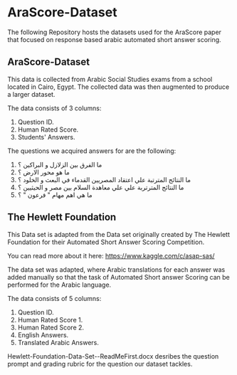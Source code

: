 # AraScore-Dataset

The following Repository hosts the datasets used for the AraScore paper that focused on response based arabic automated short answer scoring.

## AraScore-Dataset ##

This data is collected from Arabic Social Studies exams from a school located in Cairo, Egypt. The collected data was then augmented to produce a larger dataset.

The data consists of 3 columns: 
1. Question ID.
2. Human Rated Score.
3. Students' Answers.

The questions we acquired answers for are the following:
1. ما الفرق بين الزلازل و البراكين ؟
2. ما هو محور الارض ؟
3. ما النتائج المترتبة علي اعتقاد المصريين القدماء في البعث و الخلود ؟
4. ما النتائج المترتربة علي علي معاهدة السلام بين مصر و الحيثيين ؟
5. ما هي اهم مهام " فرعون " ؟


## The Hewlett Foundation ##

This Data set is adapted from the Data set originally created by The Hewlett Foundation for their Automated Short Answer Scoring Competition.

You can read more about it here: https://www.kaggle.com/c/asap-sas/

The data set was adapted, where Arabic translations for each answer was added manually so that the task of Automated Short answer Scoring can be performed for the Arabic language.

The data consists of 5 columns: 
1. Question ID.
2. Human Rated Score 1.
3. Human Rated Score 2.
4. English Answers.
5. Translated Arabic Answers.

Hewlett-Foundation-Data-Set--ReadMeFirst.docx desribes the question prompt and grading rubric for the question our dataset tackles.
